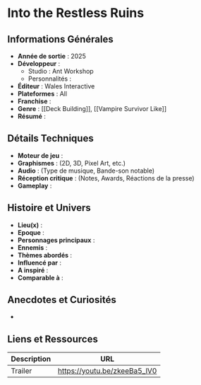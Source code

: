

# Into the Restless Ruins

## Informations Générales

- **Année de sortie** : 2025
- **Développeur** : 
	- Studio : Ant Workshop
	- Personnalités : 
- **Éditeur** : Wales Interactive
- **Plateformes** : All
- **Franchise** : 
- **Genre** : [[Deck Building]], [[Vampire Survivor Like]] 
- **Résumé** : 

## Détails Techniques
- **Moteur de jeu** : 
- **Graphismes** : (2D, 3D, Pixel Art, etc.)
- **Audio** : (Type de musique, Bande-son notable)
- **Réception critique** : (Notes, Awards, Réactions de la presse)
- **Gameplay** :

## Histoire et Univers
- **Lieu(x)** : 
- **Epoque** : 
- **Personnages principaux** : 
- **Ennemis** :
- **Thèmes abordés** : 
- **Influencé par** :
- **A inspiré** : 
- **Comparable à** :
## Anecdotes et Curiosités
- 
## Liens et Ressources

| Description | URL                          |
| ----------- | ---------------------------- |
| Trailer     | https://youtu.be/zkeeBa5_lV0 |
